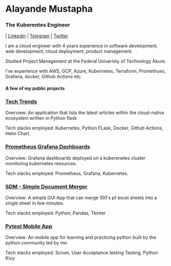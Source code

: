 # Alayande Mustapha
### The Kuberentes Engineer

| [Linkedin](https://www.linkedin.com/in/mustapha-alayande/) | [Telegram](https://t.me/thekubernetesengineer) | [Twitter](https://www.twittter.com/alayande_mb)

I am a cloud engineer with 4 years experience in software development, web development, cloud deployment, product management.

Studied Project Management at the Federal Univeristy of Technology Akure.

I've experience with AWS, GCP, Azure, Kubernetes, Terraform, Promethues, Grafana, docker, Github Actions etc.

#### A few of my public projects 

### [Tech Trends](https://github.com/aburumman/tech_trends)

Overview: An application that lists the latest articles within the cloud-native ecosystem written in Python flask

Tech stacks employed: Kubernetes, Python FLask, Docker, Github Actions, Helm Chart.


### [Prometheus Grafana Dashboards](https://github.com/aburumman/KPG_Cloud)

Overview: Grafana dashboards deployed on a kuberenetes cluster monitoring kubernetes resources.

Tech stacks employed: Prometheus, Grafana, Kubernetes.


### [SDM - Simple Document Merger](https://github.com/aburumman/sdm)

Overview: A simple GUI App that can merge 100's pf excel sheets into a single sheet in few minutes.

Tech stacks employed: Python, Pandas, Tkinter

### [Pytest Mobile App](https://drive.google.com/file/d/1QVVo31UyPRtGcHLPAY7Le1uxc_F7uFNB/view)

Overview: An mobile app for learning and practicing python built by the python community led by me.

Tech stacks employed: Scrum, User Acceptance testing Testing, Python Kivy

